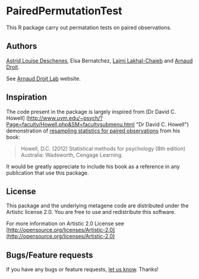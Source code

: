 PairedPermutationTest
===============

This R package carry out permatation tests on paired observations.


## Authors ##

[Astrid Louise Deschenes](http://ca.linkedin.com/in/astriddeschenes "Astrid Louise Deschenes"), 
Elsa Bernatchez, [Lajmi Lakhal-Chaieb](http://www.researchgate.net/profile/Lajmi_Lakhal-Chaieb "Lajmi Lakhal-Chaieb") and [Arnaud Droit](http://ca.linkedin.com/in/drarnaud "Arnaud Droit").

See [Arnaud Droit Lab](http://bioinformatique.ulaval.ca/home/ "Arnaud Droit Lab") website.

## Inspiration ##

The code present in the package is largely inspired from [Dr David C. Howell] (http://www.uvm.edu/~psych/?Page=faculty/Howell.php&SM=facultysubmenu.html "Dr David C. Howell") demonstration of [resampling statistics for paired observations](http://www.uvm.edu/~dhowell/methods8/Supplements/R-Programs/RandomizedRepeated.R "resampling statistics for paired observations") from his book:

> Howell, D.C. (2012) Statistical methods for psychology (8th edition) 
> Australia: Wadsworth, Cengage Learning.

It would be greatly appreciate to include his book as a reference in any publication that use this package. 

## License ##

This package and the underlying metagene code are distributed under the Artistic license 2.0. You are free to use and redistribute this software. 

For more information on Artistic 2.0 License see [http://opensource.org/licenses/Artistic-2.0](http://opensource.org/licenses/Artistic-2.0)

## Bugs/Feature requests ##

If you have any bugs or feature requests, [let us know](https://github.com/adeschen/PermutationTest/issues). Thanks!
